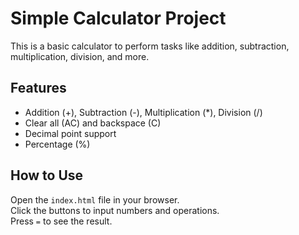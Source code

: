 # Simple Calculator Project

This is a basic calculator to perform tasks like addition, subtraction, multiplication, division, and more.

## Features

- Addition (+), Subtraction (-), Multiplication (*), Division (/)
- Clear all (AC) and backspace (C)
- Decimal point support
- Percentage (%)

## How to Use

Open the `index.html` file in your browser.  
Click the buttons to input numbers and operations.  
Press `=` to see the result.

